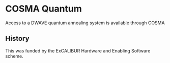 # COSMA Quantum

Access to a DWAVE quantum annealing system is available through COSMA

## History

This was funded by the ExCALIBUR Hardware and Enabling Software scheme.

